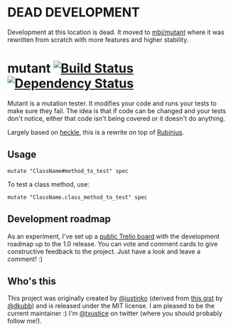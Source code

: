 # DEAD DEVELOPMENT

Development at this location is dead. It moved to [mbj/mutant](https://github.com/mbj/mutant) where it was rewritten from scratch with more features and higher stability.

# mutant [![Build Status](https://secure.travis-ci.org/txus/mutant.png)](http://travis-ci.org/txus/mutant) [![Dependency Status](https://gemnasium.com/txus/mutant.png)](https://gemnasium.com/txus/mutant)

Mutant is a mutation tester. It modifies your code and runs your tests to make sure they fail. The idea is that if code can be changed and your tests don't notice, either that code isn't being covered or it doesn't do anything.

Largely based on [heckle](https://github.com/seattlerb/heckle), this is a rewrite on top of [Rubinius](http://rubini.us).

## Usage

````
mutate "ClassName#method_to_test" spec
````

To test a class method, use:

````
mutate "ClassName.class_method_to_test" spec
````

## Development roadmap

As an experiment, I've set up a [public Trello board](https://trello.com/board/mutant/4f452510101d860b203b542d) with the development roadmap up to the 1.0 release. You can vote and comment cards to give constructive feedback to the project. Just have a look and leave a comment! :)

## Who's this

This project was originally created by [@justinko](http://twitter.com/justinko) (derived from [this gist](https://gist.github.com/1065789) by [@dkubb](http://twitter.com/dkubb)) and is released under the MIT license. I am pleased to be the current maintainer :) I'm [@txustice](http://twitter.com/txustice) on twitter (where you should probably follow me!).
